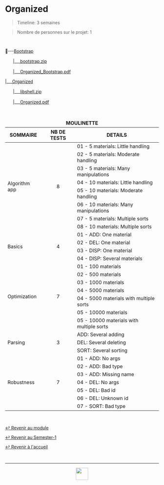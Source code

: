 # Organized

> Timeline: 3 semaines

> Nombre de personnes sur le projet: 1

<br>

📂---[Bootstrap](https://github.com/Studio-17/Epitech-Subjects/tree/main/Semester-1/B-CPE-110/Organized/Bootstrap)

ㅤㅤ|\_\_\_[bootstrap.zip](https://github.com/Studio-17/Epitech-Subjects/blob/main/Semester-1/B-CPE-110/Organized/Bootstrap/bootstrap.zip)

ㅤㅤ|\_\_\_[Organized_Bootstrap.pdf](https://github.com/Studio-17/Epitech-Subjects/blob/main/Semester-1/B-CPE-110/Organized/Bootstrap/Organized_Bootstrap.pdf)

|\_\_\_[Organized](https://github.com/Studio-17/Epitech-Subjects/tree/main/Semester-1/B-CPE-110/Organized/Organized)

ㅤㅤ|\_\_\_[libshell.zip](https://github.com/Studio-17/Epitech-Subjects/blob/main/Semester-1/B-CPE-110/Organized/Organized/libshell.zip)

ㅤㅤ|\_\_\_[Organized.pdf](https://github.com/Studio-17/Epitech-Subjects/blob/main/Semester-1/B-CPE-110/Organized/Organized/Organized.pdf)


<br>


<table align="center">
    <thead>
        <tr>
            <td colspan="3" align="center"><strong>MOULINETTE</strong></td>
        </tr>
        <tr>
            <th>SOMMAIRE</th>
            <th>NB DE TESTS</th>
            <th>DETAILS</th>
        </tr>
    </thead>
    <tbody>
        <tr>
            <td rowspan="8">Algorithm app</td>
            <td rowspan="8" style="text-align: center;">8</td>
            <td>01 - 5 materials: Little handling</td>
        </tr>
    		<tr>
			<td>02 - 5 materials: Moderate handling</td>
		</tr>
		<tr>
			<td>03 - 5 materials: Many manipulations</td>
		</tr>
		<tr>
			<td>04 - 10 materials: Little handling</td>
		</tr>
		<tr>
			<td>05 - 10 materials: Moderate handling</td>
		</tr>
		<tr>
			<td>06 - 10 materials: Many manipulations</td>
		</tr>
		<tr>
			<td>07 - 5 materials: Multiple sorts</td>
		</tr>
		<tr>
			<td>08 - 10 materials: Multiple sorts</td>
		</tr>
        <tr>
            <td rowspan="4">Basics</td>
            <td rowspan="4" style="text-align: center;">4</td>
            <td>01 - ADD: One material</td>
        </tr>
    		<tr>
			<td>02 - DEL: One material</td>
		</tr>
		<tr>
			<td>03 - DISP: One material</td>
		</tr>
		<tr>
			<td>04 - DISP: Several materials</td>
		</tr>
        <tr>
            <td rowspan="7">Optimization</td>
            <td rowspan="7" style="text-align: center;">7</td>
            <td>01 - 100 materials</td>
        </tr>
    		<tr>
			<td>02 - 500 materials</td>
		</tr>
		<tr>
			<td>03 - 1000 materials</td>
		</tr>
		<tr>
			<td>04 - 5000 materials</td>
		</tr>
		<tr>
			<td>04 - 5000 materials with multiple sorts</td>
		</tr>
		<tr>
			<td>05 - 10000 materials</td>
		</tr>
		<tr>
			<td>05 - 10000 materials with multiple sorts</td>
		</tr>
        <tr>
            <td rowspan="3">Parsing</td>
            <td rowspan="3" style="text-align: center;">3</td>
            <td>ADD: Several adding</td>
        </tr>
    		<tr>
			<td>DEL: Several deleting</td>
		</tr>
		<tr>
			<td>SORT: Several sorting</td>
		</tr>
        <tr>
            <td rowspan="7">Robustness</td>
            <td rowspan="7" style="text-align: center;">7</td>
            <td>01 - ADD: No args</td>
        </tr>
    		<tr>
			<td>02 - ADD: Bad type</td>
		</tr>
		<tr>
			<td>03 - ADD: Missing name</td>
		</tr>
		<tr>
			<td>04 - DEL: No args</td>
		</tr>
		<tr>
			<td>05 - DEL: Bad id</td>
		</tr>
		<tr>
			<td>06 - DEL: Unknown id</td>
		</tr>
		<tr>
			<td>07 - SORT: Bad type</td>
		</tr>
	</tbody>
</table>

<br>

[↩️ Revenir au module](https://github.com/Studio-17/Epitech-Subjects/blob/main/Semester-1/B-CPE-110)

[↩️ Revenir au Semester-1](https://github.com/Studio-17/Epitech-Subjects/blob/main/Semester-1)

[↩️ Revenir à l'accueil](https://github.com/Studio-17/Epitech-Subjects/)

<br>

---

<div align="center">

<a href="https://github.com/Studio-17" target="_blank"><img src="https://github.com/Kaiwinta/Epitech-Subjects/blob/feat/Pge2028-first-year/assets/voc17.gif" width="40"></a>

</div>